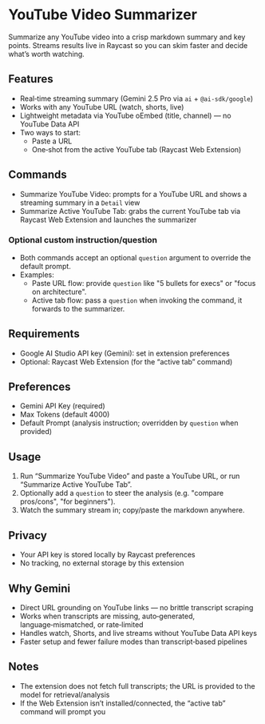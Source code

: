 # YouTube Video Summarizer

Summarize any YouTube video into a crisp markdown summary and key points. Streams results live in Raycast so you can skim faster and decide what’s worth watching.

## Features
- Real‑time streaming summary (Gemini 2.5 Pro via `ai` + `@ai-sdk/google`)
- Works with any YouTube URL (watch, shorts, live)
- Lightweight metadata via YouTube oEmbed (title, channel) — no YouTube Data API
- Two ways to start:
  - Paste a URL
  - One‑shot from the active YouTube tab (Raycast Web Extension)

## Commands
- Summarize YouTube Video: prompts for a YouTube URL and shows a streaming summary in a `Detail` view
- Summarize Active YouTube Tab: grabs the current YouTube tab via Raycast Web Extension and launches the summarizer

### Optional custom instruction/question
- Both commands accept an optional `question` argument to override the default prompt.
- Examples:
  - Paste URL flow: provide `question` like "5 bullets for execs" or "focus on architecture".
  - Active tab flow: pass a `question` when invoking the command, it forwards to the summarizer.

## Requirements
- Google AI Studio API key (Gemini): set in extension preferences
- Optional: Raycast Web Extension (for the “active tab” command)

## Preferences
- Gemini API Key (required)
- Max Tokens (default 4000)
- Default Prompt (analysis instruction; overridden by `question` when provided)

## Usage
1) Run “Summarize YouTube Video” and paste a YouTube URL, or run “Summarize Active YouTube Tab”.
2) Optionally add a `question` to steer the analysis (e.g. "compare pros/cons", "for beginners").
3) Watch the summary stream in; copy/paste the markdown anywhere.

## Privacy
- Your API key is stored locally by Raycast preferences
- No tracking, no external storage by this extension

## Why Gemini
- Direct URL grounding on YouTube links — no brittle transcript scraping
- Works when transcripts are missing, auto‑generated, language‑mismatched, or rate‑limited
- Handles watch, Shorts, and live streams without YouTube Data API keys
- Faster setup and fewer failure modes than transcript‑based pipelines

## Notes
- The extension does not fetch full transcripts; the URL is provided to the model for retrieval/analysis
- If the Web Extension isn’t installed/connected, the “active tab” command will prompt you